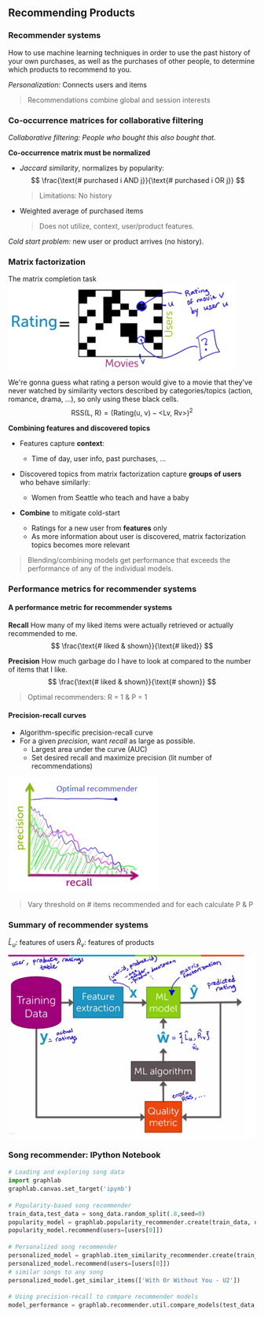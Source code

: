## Recommending Products
### Recommender systems
How to use machine learning techniques in order to use the past history of your own purchases, as well as the purchases of other people, to determine which products to recommend to you.

*Personalization:* Connects users and items

> Recommendations combine global and session interests

### Co-occurrence matrices for collaborative filtering
*Collaborative filtering: People who bought this also bought that.*

**Co-occurrence matrix must be normalized**
- *Jaccard similarity*, normalizes by popularity:
$$
\frac{\text{# purchased i AND j}}{\text{# purchased i OR j}}
$$

  > Limitations: No history

- Weighted average of purchased items
  > Does not utilize, context, user/product features.

*Cold start problem:* new user or product arrives (no history).

### Matrix factorization
The matrix completion task
![Rating](img/Rating.png)

We're gonna guess what rating a person would give to a movie that they've never watched by similarity vectors described by categories/topics (action, romance, drama, ...), so only using these black cells.
$$
\text{RSS(L, R)} = (\text{Rating(u, v)} - \text{<Lv, Rv>})^2
$$

**Combining features and discovered topics**
- Features capture **context**:
    - Time of day, user info, past purchases, ...
- Discovered topics from matrix factorization capture **groups of users** who behave similarly:
    - Women from Seattle who teach and have a baby

- **Combine** to mitigate cold-start
    - Ratings for a new user from **features** only
    - As more information about user is discovered, matrix factorization topics becomes more relevant

> Blending/combining models get performance that exceeds the performance of any of the individual models.

### Performance metrics for recommender systems
#### A performance metric for recommender systems
**Recall**
How many of my liked items were actually retrieved or actually recommended to me.
$$
\frac{\text{# liked & shown}}{\text{# liked}}
$$

**Precision**
How much garbage do I have to look at compared to the number of items that I like.
$$
\frac{\text{# liked & shown}}{\text{# shown}}
$$

> Optimal recommenders: R = 1 & P = 1

#### Precision-recall curves
- Algorithm-specific precision-recall curve
- For a given *precision*, want *recall* as large as possible.
    - Largest area under the curve (AUC)
    - Set desired recall and maximize precision (lit number of recommendations)

![Precision vs Recall](img/PrecisionVsRecall.png)

> Vary threshold on \# items recommended and for each calculate P & P

### Summary of recommender systems
$\hat{L}_u$: features of users
$\hat{R}_v$: features of products

![Recommendation Workflow](img/RecommendationWorkflow.png)

### Song recommender: IPython Notebook
```Python
# Loading and exploring song data
import graphlab
graphlab.canvas.set_target('ipynb')

# Popularity-based song recommender
train_data,test_data = song_data.random_split(.8,seed=0)
popularity_model = graphlab.popularity_recommender.create(train_data, user_id='user_id', item_id='song')
popularity_model.recommend(users=[users[0]])

# Personalized song recommender
personalized_model = graphlab.item_similarity_recommender.create(train_data, user_id='user_id', item_id='song')
personalized_model.recommend(users=[users[0]])
# similar songs to any song
personalized_model.get_similar_items(['With Or Without You - U2'])

# Using precision-recall to compare recommender models
model_performance = graphlab.recommender.util.compare_models(test_data, [popularity_model, personalized_model], user_sample=.05)
```
